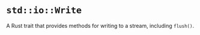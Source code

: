 # `std::io::Write`

A Rust trait that provides methods for writing to a stream, including `flush()`.